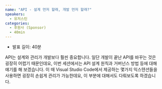 ```yaml
---
name: "API - 설계 먼저 할래, 개발 먼저 할래?"
speakers:
  - 유저스틴
categories:
  - 후원사 (Sponsor)
  - 40min
---
```


- 발표 길이: 40분

API는 설계와 관리가 개발보다 훨씬 중요합니다. 일단 개발이 끝난 API를 바꾸는 것은 굉장히 어렵기 때문인데요, 이번 세션에서는 API 설계 원칙과 거버넌스 방법 등에 대해 얘기를 해 보겠습니다. 이 때 Visual Studio Code에서 제공하는 몇가지 익스텐션들을 사용하면 굉장히 손쉽게 관리가 가능한데요, 이 부분에 대해서도 다뤄보도록 하겠습니다.
